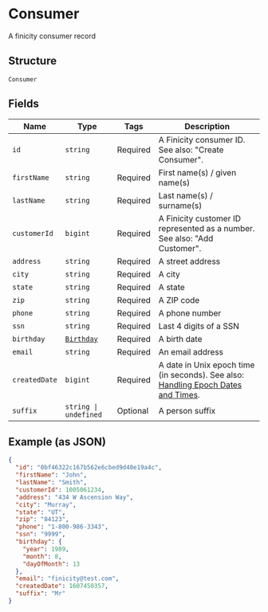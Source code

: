 
# Consumer

A finicity consumer record

## Structure

`Consumer`

## Fields

| Name | Type | Tags | Description |
|  --- | --- | --- | --- |
| `id` | `string` | Required | A Finicity consumer ID. See also: "Create Consumer". |
| `firstName` | `string` | Required | First name(s) / given name(s) |
| `lastName` | `string` | Required | Last name(s) / surname(s) |
| `customerId` | `bigint` | Required | A Finicity customer ID represented as a number. See also: "Add Customer". |
| `address` | `string` | Required | A street address |
| `city` | `string` | Required | A city |
| `state` | `string` | Required | A state |
| `zip` | `string` | Required | A ZIP code |
| `phone` | `string` | Required | A phone number |
| `ssn` | `string` | Required | Last 4 digits of a SSN |
| `birthday` | [`Birthday`](../../doc/models/birthday.md) | Required | A birth date |
| `email` | `string` | Required | An email address |
| `createdDate` | `bigint` | Required | A date in Unix epoch time (in seconds). See also: [Handling Epoch Dates and Times](https://docs.finicity.com/endpoint-syntax-and-format/). |
| `suffix` | `string \| undefined` | Optional | A person suffix |

## Example (as JSON)

```json
{
  "id": "0bf46322c167b562e6cbed9d40e19a4c",
  "firstName": "John",
  "lastName": "Smith",
  "customerId": 1005061234,
  "address": "434 W Ascension Way",
  "city": "Murray",
  "state": "UT",
  "zip": "84123",
  "phone": "1-800-986-3343",
  "ssn": "9999",
  "birthday": {
    "year": 1989,
    "month": 8,
    "dayOfMonth": 13
  },
  "email": "finicity@test.com",
  "createdDate": 1607450357,
  "suffix": "Mr"
}
```

